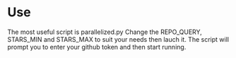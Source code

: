 # Use

The most useful script is parallelized.py
Change the REPO_QUERY, STARS_MIN and STARS_MAX to suit your needs then lauch it. 
The script will prompt you to enter your github token and then start running.
